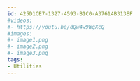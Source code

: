 ```yaml
---
id: 425D1CE7-1327-4593-B1C0-A37614B313EF
#videos:
#- https://youtu.be/dQw4w9WgXcQ
#images:
#- image1.png
#- image2.png
#- image3.png
tags:
- Utilities
---
```

